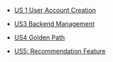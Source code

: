 - [US 1 User Account Creation](https://docs.google.com/presentation/d/1DtYLglQBzsBc0_Fkj_AceznrkvS-OcxKwK1AtrYFifc/edit?usp=sharing)


- [US3 Backend Management](https://docs.google.com/presentation/d/1Wxz9ZmH-OXqmURvj1gnaQFuRgqqWTM64U9wepIH2koY/edit?usp=sharing)
- [US4 Golden Path](https://docs.google.com/presentation/d/1rG_hufPLKIUkCIbErHCSvwxIJl-KEfAi/edit?usp=sharing&ouid=100236551861602645489&rtpof=true&sd=true)
- [US5: Recommendation Feature](https://docs.google.com/presentation/d/1T7LOaLJHLBYkGoIY_3BxeRDeE3qr0SrM-AeM9iadqDs/edit?usp=sharing)
